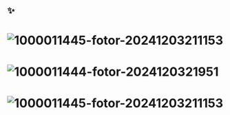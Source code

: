 ## ✨

# ![1000011445-fotor-20241203211153](https://github.com/user-attachments/assets/7217c981-3463-4b03-a2ec-a8b5ab369f7a)
# ![1000011444-fotor-2024120321951](https://github.com/user-attachments/assets/6467a97f-48e9-4a14-8131-711f4c44b48b)
# ![1000011445-fotor-20241203211153](https://github.com/user-attachments/assets/7217c981-3463-4b03-a2ec-a8b5ab369f7a)
